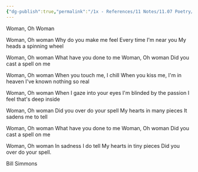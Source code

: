 ```yaml
---
{"dg-publish":true,"permalink":"/1x - References/11 Notes/11.07 Poetry/Woman Oh Woman - Bill Simmons/","title":"Woman Oh Woman - Bill Simmons","created":"2023-09-06T21:34:47.919+03:00","updated":"2024-02-14T20:18:17.907+03:00"}
---
```


Woman, Oh Woman
  	
Woman, Oh woman
Why do you make me feel
Every time I'm near you
My heads a spinning wheel

Woman, Oh woman
What have you done to me
Woman, Oh woman
Did you cast a spell on me

Woman, Oh woman
When you touch me, I chill
When you kiss me, I'm in heaven
I've known nothing so real

Woman, Oh woman
When I gaze into your eyes
I'm blinded by the passion
I feel that's deep inside

Woman, Oh woman
Did you over do your spell
My hearts in many pieces
It sadens me to tell

Woman, Oh woman
What have you done to me
Woman, Oh woman
Did you cast a spell on me

Woman, Oh woman
In sadness I do tell
My hearts in tiny pieces
Did you over do your spell.

Bill Simmons 